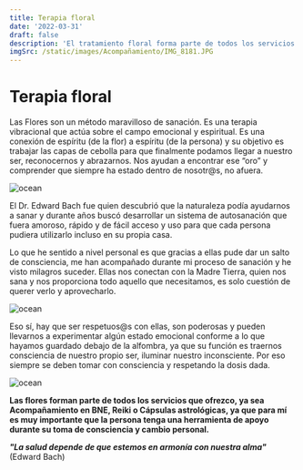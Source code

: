 ```yaml
---
title: Terapia floral
date: '2022-03-31'
draft: false
description: 'El tratamiento floral forma parte de todos los servicios que ofrezco, es una poderosa herramienta que nos aporta consciencia y nos ayuda a dar el salto cuántico'
imgSrc: /static/images/Acompañamiento/IMG_8181.JPG
---
```






# Terapia floral


Las Flores son un método maravilloso de sanación. Es una terapia vibracional que actúa sobre el campo emocional y espiritual. Es una conexión de espíritu (de la flor) a espíritu (de la persona) y su objetivo es trabajar las capas de cebolla para que finalmente podamos llegar a nuestro ser, reconocernos y abrazarnos. Nos ayudan a encontrar ese “oro” y comprender que siempre ha estado dentro de nosotr@s, no afuera.

<Image alt="ocean" src="/static/images/Acompañamiento/IMG_8181.JPG" width={450} height={300} />

El Dr. Edward Bach fue quien descubrió que la naturaleza podía ayudarnos a sanar y durante años buscó desarrollar un sistema de autosanación que fuera amoroso, rápido y de fácil acceso y uso para que cada persona pudiera utilizarlo incluso en su propia casa.

Lo que he sentido a nivel personal es que gracias a ellas pude dar un salto de consciencia, me han acompañado durante mi proceso de sanación y he visto milagros suceder. Ellas nos conectan con la Madre Tierra, quien nos sana y nos proporciona todo aquello que necesitamos, es solo cuestión de querer verlo y aprovecharlo.

<Image alt="ocean" src="/static/images/Acompañamiento/20220310_104433.jpg" width={450} height={300} />

Eso sí, hay que ser respetuos@s con ellas, son poderosas y pueden llevarnos a experimentar algún estado emocional conforme a lo que hayamos guardado debajo de la alfombra, ya que su función es traernos consciencia de nuestro propio ser, iluminar nuestro inconsciente. Por eso siempre se deben tomar con consciencia y respetando la dosis dada.

<Image alt="ocean" src="/static/images/Acompañamiento/20220310_104231.jpg" width={450} height={300} />

**Las flores forman parte de todos los servicios que ofrezco, ya sea Acompañamiento en BNE, Reiki o Cápsulas astrológicas, ya que para mí es muy importante que la persona tenga una herramienta de apoyo durante su toma de consciencia y cambio personal.**

***"La salud depende de que estemos en armonía con nuestra alma"*** (Edward Bach)